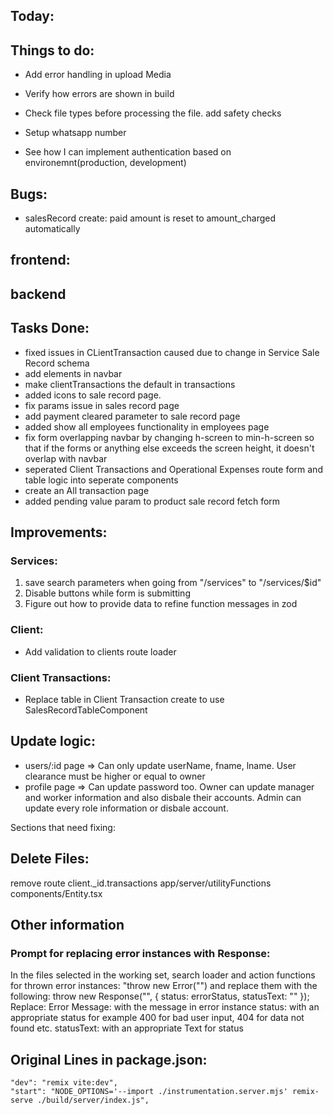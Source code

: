 ## Today:




## Things to do:
- Add error handling in upload Media
- Verify how errors are shown in build
- Check file types before processing the file. add safety checks
- Setup whatsapp number

- See how I can implement authentication based on environemnt(production, development)

## Bugs:

- salesRecord create: paid amount is reset to amount_charged automatically

## frontend:

## backend

## Tasks Done:

- fixed issues in CLientTransaction caused due to change in Service Sale Record schema
- add elements in navbar
- make clientTransactions the default in transactions
- added icons to sale record page.
- fix params issue in sales record page
- add payment cleared parameter to sale record page
- added show all employees functionality in employees page
- fix form overlapping navbar by changing h-screen to min-h-screen so that if the forms or anything else exceeds the screen height, it doesn't overlap with navbar
- seperated Client Transactions and Operational Expenses route form and table logic into seperate components
- create an All transaction page
- added pending value param to product sale record fetch form

## Improvements:

### Services:

1. save search parameters when going from "/services" to "/services/$id"
2. Disable buttons while form is submitting
3. Figure out how to provide data to refine function messages in zod

### Client:

- Add validation to clients route loader

### Client Transactions:

- Replace table in Client Transaction create to use SalesRecordTableComponent

## Update logic:

- users/:id page => Can only update userName, fname, lname. User clearance must be higher or equal to owner
- profile page => Can update password too.
  Owner can update manager and worker information and also disbale their accounts.
  Admin can update every role information or disbale account.

Sections that need fixing:

## Delete Files:

remove route client.\_id.transactions
app/server/utilityFunctions
components/Entity.tsx

## Other information

### Prompt for replacing error instances with Response:

In the files selected in the working set, search loader and action functions for thrown error instances: "throw new Error("<Error Message>") and replace them with the following:
throw new Response("<Error Message>", {
status: errorStatus,
statusText: "<statusText>"
});
Replace:
Error Message: with the message in error instance
status: with an appropriate status for example 400 for bad user input, 404 for data not found etc.
statusText: with an appropriate Text for status

## Original Lines in package.json:

    "dev": "remix vite:dev",
    "start": "NODE_OPTIONS='--import ./instrumentation.server.mjs' remix-serve ./build/server/index.js",
